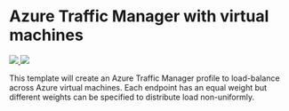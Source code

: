 # Azure Traffic Manager with virtual machines

<a href="https://portal.azure.com/#create/Microsoft.Template/uri/https%3A%2F%2Fraw.githubusercontent.com%2Fans-cloud%2Fazure_service_catalogue%2Fmaster%2Ftraffic-manager-vm%2FazureDeploy.json" target="_blank">
    <img src="http://azuredeploy.net/deploybutton.png"/>
</a>
<a href="http://armviz.io/#/?load=https%3A%2F%2Fraw.githubusercontent.com%2Fans-cloud%2Fazure_service_catalogue%2Fmaster%2Ftraffic-manager-vm%2FazureDeploy.json" target="_blank">
    <img src="http://armviz.io/visualizebutton.png"/>
</a>


This template will create an Azure Traffic Manager profile to load-balance across Azure virtual machines. Each endpoint has an equal weight but different weights can be specified to distribute load non-uniformly.


